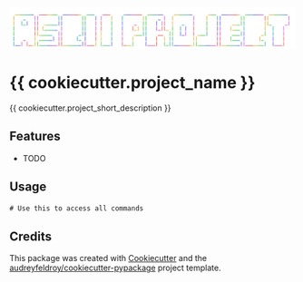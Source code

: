 ![project image](docs/ascii-art-text.png)

# {{ cookiecutter.project_name }}

{{ cookiecutter.project_short_description }}


## Features

* TODO

## Usage

```shell
# Use this to access all commands
```


## Credits

This package was created with [Cookiecutter](https://github.com/audreyfeldroy/cookiecutter) and the [audreyfeldroy/cookiecutter-pypackage](https://github.com/audreyfeldroy/cookiecutter-pypackage) project template.
